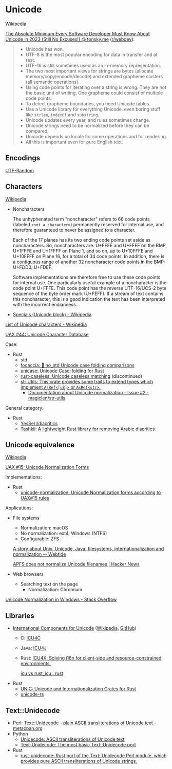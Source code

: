 # Unicode
[Wikipedia](https://en.wikipedia.org/wiki/Unicode)

[The Absolute Minimum Every Software Developer Must Know About Unicode in 2023 (Still No Excuses!) @ tonsky.me](https://tonsky.me/blog/unicode/) ([r/webdev](https://www.reddit.com/r/webdev/comments/178d3co/the_absolute_minimum_every_software_developer/)):
> - Unicode has won.
> - UTF-8 is the most popular encoding for data in transfer and at rest.
> - UTF-16 is still sometimes used as an in-memory representation.
> - The two most important views for strings are bytes (allocate memory/copy/encode/decode) and extended grapheme clusters (all semantic operations).
> - Using code points for iterating over a string is wrong. They are not the basic unit of writing. One grapheme could consist of multiple code points.
> - To detect grapheme boundaries, you need Unicode tables.
> - Use a Unicode library for everything Unicode, even boring stuff like `strlen`, `indexOf` and `substring`.
> - Unicode updates every year, and rules sometimes change.
> - Unicode strings need to be normalized before they can be compared.
> - Unicode depends on locale for some operations and for rendering.
> - All this is important even for pure English text.

## Encodings
[UTF-Random](https://www.reddit.com/r/ProgrammerHumor/comments/17ie2sm/whatatimetobealive/)

## Characters
[Wikipedia](https://en.wikipedia.org/wiki/Universal_Character_Set_characters)
- Noncharacters

  The unhyphenated term "noncharacter" refers to 66 code points (labeled `<not a character>`) permanently reserved for internal use, and therefore guaranteed to never be assigned to a character.

  Each of the 17 planes has its two ending code points set aside as noncharacters. So, noncharacters are: U+FFFE and U+FFFF on the BMP, U+1FFFE and U+1FFFF on Plane 1, and so on, up to U+10FFFE and U+10FFFF on Plane 16, for a total of 34 code points. In addition, there is a contiguous range of another 32 noncharacter code points in the BMP: U+FDD0..U+FDEF.

  Software implementations are therefore free to use these code points for internal use. One particularly useful example of a noncharacter is the code point U+FFFE. This code point has the reverse UTF-16/UCS-2 byte sequence of the byte order mark (U+FEFF). If a stream of text contains this noncharacter, this is a good indication the text has been interpreted with the incorrect endianness.

- [Specials (Unicode block) - Wikipedia](https://en.wikipedia.org/wiki/Specials_(Unicode_block))

[List of Unicode characters - Wikipedia](https://en.wikipedia.org/wiki/List_of_Unicode_characters)

[UAX #44: Unicode Character Database](https://www.unicode.org/reports/tr44/)

Case:
- Rust
  - std
  - [focaccia: 🍞 no_std Unicode case folding comparisons](https://github.com/artichoke/focaccia)
  - [unicase: Unicode Case-folding for Rust](https://github.com/seanmonstar/unicase)
  - [rust-caseless: Unicode caseless matching](https://github.com/unicode-rs/rust-caseless) (discontinued)
  - [str Utils: This crate provides some traits to extend types which implement `AsRef<[u8]>` or `AsRef<str>`.](https://github.com/magiclen/str-utils)
    - [Documentation about Unicode normalization - Issue #2 - magiclen/str-utils](https://github.com/magiclen/str-utils/issues/2)

General category:
- Rust
  - [YesSeri/diacritics](https://github.com/YesSeri/diacritics)
  - [Tashkil: A lightweight Rust library for removing Arabic diacritics](https://github.com/LGUG2Z/tashkil)

## Unicode equivalence
[Wikipedia](https://en.wikipedia.org/wiki/Unicode_equivalence)

[UAX #15: Unicode Normalization Forms](https://unicode.org/reports/tr15/)

Implementations:
- Rust
  - [unicode-normalization: Unicode Normalization forms according to UAX#15 rules](https://github.com/unicode-rs/unicode-normalization)

Applications:
- File systems
  - Normalization: macOS
  - No normalization: ext4, Windows (NTFS)
  - Configurable: ZFS

  [A story about Unix, Unicode, Java, filesystems, internationalization and normalization -- Webtide](https://webtide.com/a-story-about-unix-unicode-java-filesystems-internationalization-and-normalization/)

  [APFS does not normalize Unicode filenames | Hacker News](https://news.ycombinator.com/item?id=13953800)

- Web browsers
  - Searching text on the page
    - Normalization: Chromium

[Unicode Normalization in Windows - Stack Overflow](https://stackoverflow.com/questions/7041013/unicode-normalization-in-windows)

## Libraries
- [International Components for Unicode](https://icu.unicode.org/) ([Wikipedia](https://en.wikipedia.org/wiki/International_Components_for_Unicode), [GitHub](https://github.com/unicode-org/icu))
  - C: [ICU4C](https://github.com/unicode-org/icu/tree/main/icu4c)
  - Java: [ICU4J](https://github.com/unicode-org/icu/tree/main/icu4j)
  - Rust: [ICU4X: Solving i18n for client-side and resource-constrained environments.](https://github.com/unicode-org/icu4x)

    [icu vs rust_icu : rust ](https://www.reddit.com/r/rust/comments/q4xaig/icu_vs_rust_icu/)
- Rust
  - [UNIC: Unicode and Internationalization Crates for Rust](https://github.com/open-i18n/rust-unic)
  - [unicode-rs](https://github.com/unicode-rs)

## Text::Unidecode
- Perl: [Text::Unidecode - plain ASCII transliterations of Unicode text - metacpan.org](https://metacpan.org/pod/Text::Unidecode)
- Python
  - [Unidecode: ASCII transliterations of Unicode text](https://github.com/avian2/unidecode)
  - [Text-Unidecode: The most basic Text::Unidecode port](https://github.com/kmike/text-unidecode)
- Rust
  - [rust-unidecode: Rust port of the Text::Unidecode Perl module, which provides pure ASCII transliterations of Unicode strings.](https://github.com/chowdhurya/rust-unidecode/)